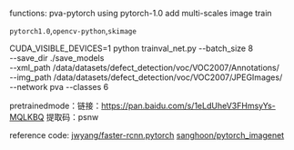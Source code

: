 functions:
pva-pytorch using pytorch-1.0
add multi-scales image train

`pytorch1.0`,`opencv-python`,`skimage`


CUDA_VISIBLE_DEVICES=1 python trainval_net.py --batch_size 8 \
       --save_dir ./save_models \
       --xml_path /data/datasets/defect_detection/voc/VOC2007/Annotations/ \
       --img_path /data/datasets/defect_detection/voc/VOC2007/JPEGImages/ \
       --network pva --classes 6


pretrainedmode：链接：https://pan.baidu.com/s/1eLdUheV3FHmsyYs-MQLKBQ 提取码：psnw 

 
reference code: 
[jwyang/faster-rcnn.pytorch](https://github.com/jwyang/faster-rcnn.pytorch.git)
[sanghoon/pytorch_imagenet](https://github.com/sanghoon/pytorch_imagenet.git)


